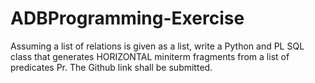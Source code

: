 # ADBProgramming-Exercise

Assuming a list of relations is given as a list, write a Python and PL SQL class that generates HORIZONTAL miniterm fragments from a list of predicates Pr. 
The Github link shall be submitted.
